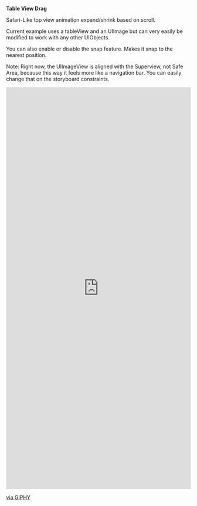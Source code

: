 **Table View Drag**

Safari-Like top view animation expand/shrink based on scroll. 

Current example uses a tableView and an UIImage but can very easily be modified to work with any other UIObjects.

You can also enable or disable the snap feature. Makes it snap to the nearest position.

Note: Right now, the UIImageView is aligned with the Superview, not Safe Area, because this way it feels more like a navigation bar. You can easily change that on the storyboard constraints.

<div style="width:100%;height:0;padding-bottom:217%;position:relative;"><iframe src="https://giphy.com/embed/1Ql2xtdX2vJIDDAvrP" width="100%" height="100%" style="position:absolute" frameBorder="0" class="giphy-embed" allowFullScreen></iframe></div><p><a href="https://giphy.com/gifs/1Ql2xtdX2vJIDDAvrP">via GIPHY</a></p>
